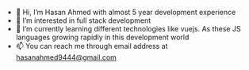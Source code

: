 - 👋 Hi, I’m Hasan Ahmed with almost 5 year development experience
- 👀 I’m interested in full stack development
- 🌱 I’m currently learning different technologies like vuejs. As these JS languages growing rapidly in this development world
- 📫 You can reach me through email address at <a href="emailto:hasanahmed9444@gmail.com">hasanahmed9444@gmail.com</a>

<!---
hasan9444/hasan9444 is a ✨ special ✨ repository because its `README.md` (this file) appears on your GitHub profile.
You can click the Preview link to take a look at your changes.
--->

